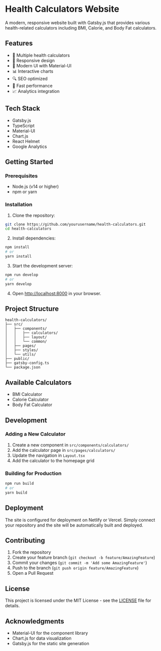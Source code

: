 # Health Calculators Website

A modern, responsive website built with Gatsby.js that provides various health-related calculators including BMI, Calorie, and Body Fat calculators.

## Features

- 🏥 Multiple health calculators
- 📱 Responsive design
- 🎨 Modern UI with Material-UI
- 📊 Interactive charts
- 🔍 SEO optimized
- 🚀 Fast performance
- 📈 Analytics integration

## Tech Stack

- Gatsby.js
- TypeScript
- Material-UI
- Chart.js
- React Helmet
- Google Analytics

## Getting Started

### Prerequisites

- Node.js (v14 or higher)
- npm or yarn

### Installation

1. Clone the repository:
```bash
git clone https://github.com/yourusername/health-calculators.git
cd health-calculators
```

2. Install dependencies:
```bash
npm install
# or
yarn install
```

3. Start the development server:
```bash
npm run develop
# or
yarn develop
```

4. Open [http://localhost:8000](http://localhost:8000) in your browser.

## Project Structure

```
health-calculators/
├── src/
│   ├── components/
│   │   ├── calculators/
│   │   ├── layout/
│   │   └── common/
│   ├── pages/
│   ├── styles/
│   └── utils/
├── public/
├── gatsby-config.ts
└── package.json
```

## Available Calculators

- BMI Calculator
- Calorie Calculator
- Body Fat Calculator

## Development

### Adding a New Calculator

1. Create a new component in `src/components/calculators/`
2. Add the calculator page in `src/pages/calculators/`
3. Update the navigation in `Layout.tsx`
4. Add the calculator to the homepage grid

### Building for Production

```bash
npm run build
# or
yarn build
```

## Deployment

The site is configured for deployment on Netlify or Vercel. Simply connect your repository and the site will be automatically built and deployed.

## Contributing

1. Fork the repository
2. Create your feature branch (`git checkout -b feature/AmazingFeature`)
3. Commit your changes (`git commit -m 'Add some AmazingFeature'`)
4. Push to the branch (`git push origin feature/AmazingFeature`)
5. Open a Pull Request

## License

This project is licensed under the MIT License - see the [LICENSE](LICENSE) file for details.

## Acknowledgments

- Material-UI for the component library
- Chart.js for data visualization
- Gatsby.js for the static site generation 